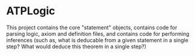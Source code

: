 # ATPLogic

This project contains the core "statement" objects, contains code for
parsing logic, axiom and definition files, and contains code for performing
inferences (such as, what is deducable from a given statement in a single
step? What would deduce this theorem in a single step?)
